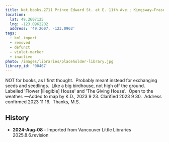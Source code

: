 ```yaml
---
title: Not.books.2711 Prince Edward St. at E. 11th Ave.; Kingsway—Fraser St.
location:
  lat: 49.2607125
  lng: -123.0962202
  address: '49.2607, -123.0962'
tags:
  - kml-import
  - removed
  - defunct
  - violet-marker
  - inactive
photo: /images/libraries/placeholder-library.jpg
library_id: '00467'
---
```

NOT for books, as I first thought.  
Probably meant instead for exchanging 
seeds and seedlings.  
Like a big birdhouse, not high off the ground. Labelled 'Flower [illegible] House' and 
'The Giving House'.  Open to the weather.
—Added to map by K.D., 2023 9 23.
Clarified 2023 9 30.  
Address confirmed 2023 11 16.  Thanks, M.S.  

## History
- **2024-Aug-08** - Imported from Vancouver Little Libraries 2025.8.6.revision
